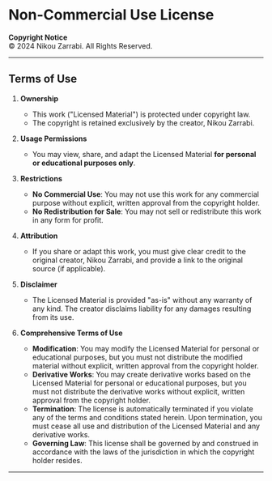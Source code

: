 # Non-Commercial Use License

**Copyright Notice**  
© 2024 Nikou Zarrabi. All Rights Reserved.

---

## **Terms of Use**  

1. **Ownership**  
   - This work ("Licensed Material") is protected under copyright law.  
   - The copyright is retained exclusively by the creator, Nikou Zarrabi.  

2. **Usage Permissions**  
   - You may view, share, and adapt the Licensed Material **for personal or educational purposes only**.  

3. **Restrictions**  
   - **No Commercial Use**: You may not use this work for any commercial purpose without explicit, written approval from the copyright holder.  
   - **No Redistribution for Sale**: You may not sell or redistribute this work in any form for profit.  

4. **Attribution**  
   - If you share or adapt this work, you must give clear credit to the original creator, Nikou Zarrabi, and provide a link to the original source (if applicable).  

5. **Disclaimer**  
   - The Licensed Material is provided "as-is" without any warranty of any kind. The creator disclaims liability for any damages resulting from its use.

6. **Comprehensive Terms of Use**  
   - **Modification**: You may modify the Licensed Material for personal or educational purposes, but you must not distribute the modified material without explicit, written approval from the copyright holder.
   - **Derivative Works**: You may create derivative works based on the Licensed Material for personal or educational purposes, but you must not distribute the derivative works without explicit, written approval from the copyright holder.
   - **Termination**: The license is automatically terminated if you violate any of the terms and conditions stated herein. Upon termination, you must cease all use and distribution of the Licensed Material and any derivative works.
   - **Governing Law**: This license shall be governed by and construed in accordance with the laws of the jurisdiction in which the copyright holder resides.

---
